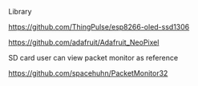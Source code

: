 
Library

https://github.com/ThingPulse/esp8266-oled-ssd1306

https://github.com/adafruit/Adafruit_NeoPixel

SD card user can view packet monitor as reference

https://github.com/spacehuhn/PacketMonitor32

